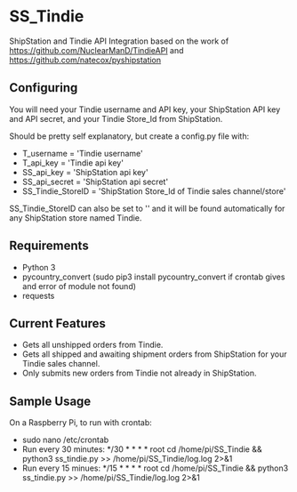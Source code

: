 # SS_Tindie
ShipStation and Tindie API Integration based on the work of https://github.com/NuclearManD/TindieAPI and https://github.com/natecox/pyshipstation

## Configuring
You will need your Tindie username and API key, your ShipStation API key and API secret, and your Tindie Store_Id from ShipStation.

Should be pretty self explanatory, but create a config.py file with:
- T_username = 'Tindie username'
- T_api_key = 'Tindie api key'
- SS_api_key = 'ShipStation api key'
- SS_api_secret = 'ShipStation api secret'
- SS_Tindie_StoreID = 'ShipStation Store_Id of Tindie sales channel/store'

SS_Tindie_StoreID can also be set to '' and it will be found automatically for any ShipStation store named Tindie.

## Requirements
- Python 3
- pycountry_convert (sudo pip3 install pycountry_convert if crontab gives and error of module not found)
- requests

## Current Features
- Gets all unshipped orders from Tindie.
- Gets all shipped and awaiting shipment orders from ShipStation for your Tindie sales channel.
- Only submits new orders from Tindie not already in ShipStation.

## Sample Usage
On a Raspberry Pi, to run with crontab:
- sudo nano /etc/crontab
- Run every 30 minutes: */30 *  * * *   root    cd /home/pi/SS_Tindie && python3 ss_tindie.py >> /home/pi/SS_Tindie/log.log 2>&1
- Run every 15 minues:  */15 *  * * *   root    cd /home/pi/SS_Tindie && python3 ss_tindie.py >> /home/pi/SS_Tindie/log.log 2>&1
